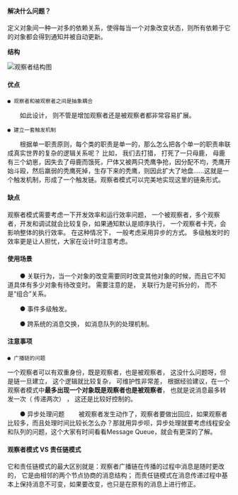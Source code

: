 #### 解决什么问题？
定义对象间一种一对多的依赖关系，使得每当一个对象改变状态，则所有依赖于它的对象都会得到通知并被自动更新。

**结构**

![观察者结构图](/观察者结构图.png)

#### 优点
    ● 观察者和被观察者之间是抽象耦合
　　如此设计， 则不管是增加观察者还是被观察者都非常容易扩展。

    ● 建立一套触发机制
　　根据单一职责原则，每个类的职责是单一的，那么怎么把各个单一的职责串联成真实世界的复杂的逻辑关系呢？ 比如， 我们去打猎， 打死了一只母鹿， 母鹿有三个幼崽，因失去了母鹿而饿死，尸体又被两只秃鹰争抢，因分配不均，秃鹰开始斗殴，然后羸弱的秃鹰死掉，生存下来的秃鹰，则因此扩大了地盘……这就是一个触发机制，形成了一个触发链。观察者模式可以完美地实现这里的链条形式。

#### 缺点
观察者模式需要考虑一下开发效率和运行效率问题， 一个被观察者，多个观察者，开发和调试就会比较复杂，如果通知默认是顺序执行， 一个观察者卡壳，会影响整体的执行效率。 在这种情况下， 一般考虑采用异步的方式。
多级触发时的效率更是让人担忧，大家在设计时注意考虑。

#### 使用场景
　　● 关联行为，当一个对象的改变需要同时改变其他对象的时候，而且它不知道具体有多少对象有待改变时。 需要注意的是， 关联行为是可拆分的， 而不是“组合”关系。

　　● 事件多级触发。

　　● 跨系统的消息交换， 如消息队列的处理机制。 

#### 注意事项
    ● 广播链的问题
一个观察者可以有双重身份，既是观察者，也是被观察者， 这没什么问题呀，但是链一旦建立， 这个逻辑就比较复杂， 可维护性非常差， 根据经验建议，在一个观察者模式中**最多出现一个对象既是观察者也是被观察者**， 也就是说消息最多转发一次（ 传递两次） ， 这还是比较好控制的。

　　● 异步处理问题
　　被观察者发生动作了，观察者要做出回应，如果观察者比较多，而且处理时间比较长怎么办？那就用异步呗，异步处理就要考虑线程安全和队列的问题，这个大家有时间看看Message Queue，就会有更深的了解。 


#### 观察者模式 VS 责任链模式
它和责任链模式的最大区别就是：观察者广播链在传播的过程中消息是随时更改的， 它是由相邻的两个节点协商的消息结构； 而责任链模式在消息传递过程中基本上保持消息不可变，如果要改变，也只是在原有的消息上进行修正。
